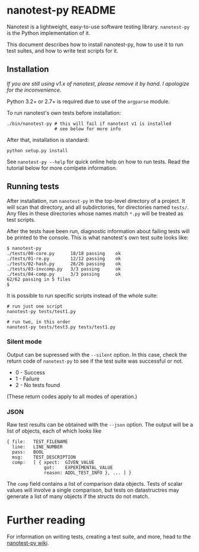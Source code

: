 nanotest-py README
==================

Nanotest is a lightweight, easy-to-use software testing
library. `nanotest-py` is the Python implementation of it.

This document describes how to install nanotest-py, how to use it to
run test suites, and how to write test scripts for it.

Installation
------------

_If you are still using v1.x of nanotest, please remove it by hand. I
apologize for the inconvenience._

Python 3.2+ or 2.7+ is required due to use of the `argparse` module.

To run nanotest's own tests before installation:

    ./bin/nanotest-py # this will fail if nanotest v1 is installed
                      # see below for more info

After that, installation is standard:

    python setup.py install

See `nanotest-py --help` for quick online help on how to run
tests. Read the tutorial below for more comlpete information.


Running tests
-------------

After installation, run `nanotest-py` in the top-level directory of a
project. It will scan that directory, and all subdirctories, for
directories named `tests/`. Any files in these directories whose names
match `*.py` will be treated as test scripts.

After the tests have been run, diagnostic information about failing
tests will be printed to the console. This is what nanotest's own test
suite looks like:

```
$ nanotest-py
./tests/00-core.py      18/18 passing    ok
./tests/01-re.py        12/12 passing    ok
./tests/02-hash.py      26/26 passing    ok
./tests/03-invcomp.py   3/3 passing      ok
./tests/04-comp.py      3/3 passing      ok
62/62 passing in 5 files
$
```

It is possible to run specific scripts instead of the whole suite:

```
# run just one script
nanotest-py tests/test1.py

# run two, in this order
nanotest-py tests/test3.py tests/test1.py
```

### Silent mode

Output can be supressed with the `--silent` option. In this case,
check the return code of `nanotest-py` to see if the test suite was
successful or not.

* 0 - Success
* 1 - Failure
* 2 - No tests found

(These return codes apply to all modes of operation.)

### JSON

Raw test results can be obtained with the `--json` option. The output
will be a list of objects, each of which looks like

```
{ file:   TEST_FILENAME
  line:   LINE_NUMBER
  pass:   BOOL
  msg:    TEST_DESCRIPTION
  comp:   [ { xpect:  GIVEN_VALUE
              got:    EXPERIMENTAL_VALUE
              reason: ADDL_TEST_INFO }, ... ] }
```

The `comp` field contains a list of comparison data objects.  Tests of
scalar values will involve a single comparison, but tests on
datastructres may generate a list of many objects if the structs do
not match.


Further reading
===============

For information on writing tests, creating a test suite, and more,
head to the
[nanotest-py wiki](http://github.com/firepear/nanotest-py/wiki/).
